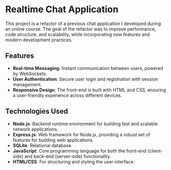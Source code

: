 # Realtime Chat Application

This project is a refactor of a previous chat application I developed during an online course. The goal of the refactor was to improve performance, code structure, and scalability, while incorporating new features and modern development practices.

## Features
- **Real-time Messaging**: Instant communication between users, powered by WebSockets.
- **User Authentication**: Secure user login and registration with session management.
- **Responsive Design**: The front-end is built with HTML and CSS, ensuring a user-friendly experience across different devices.

## Technologies Used
- **Node.js**: Backend runtime environment for building fast and scalable network applications.
- **Express.js**: Web framework for Node.js, providing a robust set of features for building web applications.
- **SQLite**: Relational database.
- **JavaScript**: Core programming language for both the front-end (client-side) and back-end (server-side) functionality.
- **HTML/CSS**: For structuring and styling the user interface.
